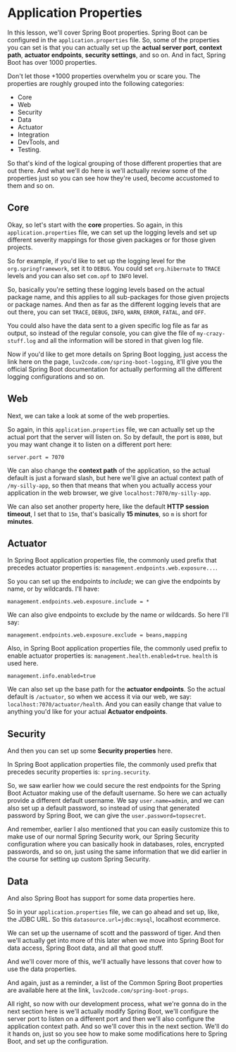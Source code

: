 # Application Properties

In this lesson, we'll cover Spring Boot properties. Spring Boot can be configured in the `application.properties` file. So, some of the properties you can set is that you can actually set up the **actual server port**, **context path**, **actuator endpoints**, **security settings**, and so on. And in fact, Spring Boot has over 1000 properties.

Don't let those +1000 properties overwhelm you or scare you. The properties are roughly grouped into the following categories:
 
  + Core
  + Web
  + Security
  + Data
  + Actuator
  + Integration
  + DevTools, and 
  + Testing. 

So that's kind of the logical grouping of those different properties that are out there. And what we'll do here is we'll actually review some of the properties just so you can see how they're used, become accustomed to them and so on. 

## Core

Okay, so let's start with the **core** properties. So again, in this `application.properties` file, we can set up the logging levels and set up different severity mappings for those given packages or for those given projects. 

So for example, if you'd like to set up the logging level for the `org.springframework`, set it to `DEBUG`. You could set `org.hibernate` to `TRACE` levels and you can also set `com.opf` to `INFO` level. 

So, basically you're setting these logging levels based on the actual package name, and this applies to all sub-packages for those given projects or package names. And then as far as the different logging levels that are out there, you can set `TRACE`, `DEBUG`, `INFO`, `WARN`, `ERROR`, `FATAL`, and `OFF`. 

You could also have the data sent to a given specific log file as far as output, so instead of the regular console, you can give the file of `my-crazy-stuff.log` and all the information will be stored in that given log file. 

Now if you'd like to get more details on Spring Boot logging, just access the link here on the page, `luv2code.com/spring-boot-logging`, it'll give you the official Spring Boot documentation for actually performing all the different logging configurations and so on. 

## Web

Next, we can take a look at some of the web properties. 

So again, in this `application.properties` file, we can actually set up the actual port that the server will listen on. So by default, the port is `8080`, but you may want change it to listen on a different port here:

```application.properties
server.port = 7070
```

We can also change the **context path** of the application, so the actual default is just a forward slash, but here we'll give an actual context path of `/my-silly-app`, so then that means that when you actually access your application in the web browser, we give `localhost:7070/my-silly-app`. 

We can also set another property here, like the default **HTTP session timeout**, I set that to `15m`, that's basically **15 minutes**, so `m` is short for **minutes**. 

## Actuator

In Spring Boot application properties file, the commonly used prefix that precedes actuator properties is: `management.endpoints.web.exposure...`. 
 
So you can set up the endpoints to *include*; we can give the endpoints by name, or by wildcards. I'll have:

```application.properties
management.endpoints.web.exposure.include = *
```

We can also give endpoints to exclude by the name or wildcards. So here I'll say: 

```application.properties
management.endpoints.web.exposure.exclude = beans,mapping
```

Also, in Spring Boot application properties file, the commonly used prefix to enable actuator properties is: `management.health.enabled=true`. `health` is used here. 

```application.properties
management.info.enabled=true
```

We can also set up the base path for the **actuator endpoints**. So the actual default is `/actuator`, so when we access it via our web, we say: `localhost:7070/actuator/health`. And you can easily change that value to anything you'd like for your actual **Actuator endpoints**. 

## Security

And then you can set up some **Security properties** here. 

In Spring Boot application properties file, the commonly used prefix that precedes security properties is: `spring.security`. 

So, we saw earlier how we could secure the rest endpoints for the Spring Boot Actuator making use of the default username. So here we can actually provide a different default username. We say `user.name=admin`, and we can also set up a default password, so instead of using that generated password by Spring Boot, we can give the `user.password=topsecret`. 

And remember, earlier I also mentioned that you can easily customize this to make use of our normal Spring Security work, our Spring Security configuration where you can basically hook in databases, roles, encrypted passwords, and so on, just using the same information that we did earlier in the course for setting up custom Spring Security. 

## Data

And also Spring Boot has support for some data properties here. 

So in your `application.properties` file, we can go ahead and set up, like, the JDBC URL. So this `datasource.url=jdbc:mysql`, localhost ecommerce. 

We can set up the username of scott and the password of tiger. And then we'll actually get into more of this later when we move into Spring Boot for data access, Spring Boot data, and all that good stuff. 

And we'll cover more of this, we'll actually have lessons that cover how to use the data properties. 

And again, just as a reminder, a list of the Common Spring Boot properties are available here at the link, `luv2code.com/spring-boot-props`.

All right, so now with our development process, what we're gonna do in the next section here is we'll actually modify Spring Boot, we'll configure the server port to listen on a different port and then we'll also configure the application context path. And so we'll cover this in the next section. We'll do it hands on, just so you see how to make some modifications here to Spring Boot, and set up the configuration.
